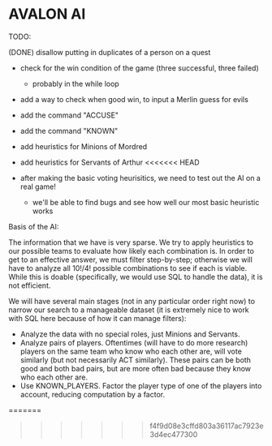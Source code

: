 # AVALON AI

TODO:

(DONE) disallow putting in duplicates of a person on a quest
- check for the win condition of the game (three successful, three failed)
    - probably in the while loop
- add a way to check when good win, to input a Merlin guess for evils
- add the command "ACCUSE"
- add the command "KNOWN"
- add heuristics for Minions of Mordred
- add heuristics for Servants of Arthur
<<<<<<< HEAD

- after making the basic voting heurisitics, we need to test out the AI on a real game!
    - we'll be able to find bugs and see how well our most basic heuristic works

Basis of the AI:

The information that we have is very sparse. We try to apply heuristics to our possible teams to evaluate how likely each combination is. In order to get to an effective answer, we must filter step-by-step; otherwise we will have to analyze all 10!/4! possible combinations to see if each is viable. While this is doable (specifically, we would use SQL to handle the data), it is not efficient.

We will have several main stages (not in any particular order right now) to narrow our search to a manageable dataset (it is extremely nice to work with SQL here because of how it can manage filters):

- Analyze the data with no special roles, just Minions and Servants.
- Analyze pairs of players. Oftentimes (will have to do more research) players on the same team who know who each other are, will vote similarly (but not necessarily ACT similarly). These pairs can be both good and both bad pairs, but are more often bad because they know who each other are.
- Use KNOWN_PLAYERS. Factor the player type of one of the players into account, reducing computation by a factor.

=======
>>>>>>> f4f9d08e3cffd803a36117ac7923e3d4ec477300

